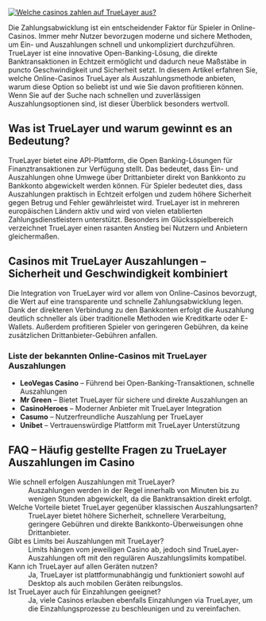[![Welche casinos zahlen auf TrueLayer aus?](https://123-caf.pages.dev/gitsignup.png)](https://vrmoo.ru/Bt82HjjY)

<div>   <p>Die Zahlungsabwicklung ist ein entscheidender Faktor für Spieler in Online-Casinos. Immer mehr Nutzer bevorzugen moderne und sichere Methoden, um Ein- und Auszahlungen schnell und unkompliziert durchzuführen. TrueLayer ist eine innovative Open-Banking-Lösung, die direkte Banktransaktionen in Echtzeit ermöglicht und dadurch neue Maßstäbe in puncto Geschwindigkeit und Sicherheit setzt. In diesem Artikel erfahren Sie, welche Online-Casinos TrueLayer als Auszahlungsmethode anbieten, warum diese Option so beliebt ist und wie Sie davon profitieren können. Wenn Sie auf der Suche nach schnellen und zuverlässigen Auszahlungsoptionen sind, ist dieser Überblick besonders wertvoll.</p>    <h2>Was ist TrueLayer und warum gewinnt es an Bedeutung?</h2>   <p>TrueLayer bietet eine API-Plattform, die Open Banking-Lösungen für Finanztransaktionen zur Verfügung stellt. Das bedeutet, dass Ein- und Auszahlungen ohne Umwege über Drittanbieter direkt von Bankkonto zu Bankkonto abgewickelt werden können. Für Spieler bedeutet dies, dass Auszahlungen praktisch in Echtzeit erfolgen und zudem höhere Sicherheit gegen Betrug und Fehler gewährleistet wird. TrueLayer ist in mehreren europäischen Ländern aktiv und wird von vielen etablierten Zahlungsdienstleistern unterstützt. Besonders im Glücksspielbereich verzeichnet TrueLayer einen rasanten Anstieg bei Nutzern und Anbietern gleichermaßen.</p>    <h2>Casinos mit TrueLayer Auszahlungen – Sicherheit und Geschwindigkeit kombiniert</h2>   <p>Die Integration von TrueLayer wird vor allem von Online-Casinos bevorzugt, die Wert auf eine transparente und schnelle Zahlungsabwicklung legen. Dank der direkteren Verbindung zu den Bankkonten erfolgt die Auszahlung deutlich schneller als über traditionelle Methoden wie Kreditkarte oder E-Wallets. Außerdem profitieren Spieler von geringeren Gebühren, da keine zusätzlichen Drittanbieter-Gebühren anfallen.</p>      <h3>Liste der bekannten Online-Casinos mit TrueLayer Auszahlungen</h3>   <ul>     <li><strong>LeoVegas Casino</strong> – Führend bei Open-Banking-Transaktionen, schnelle Auszahlungen</li>     <li><strong>Mr Green</strong> – Bietet TrueLayer für sichere und direkte Auszahlungen an</li>     <li><strong>CasinoHeroes</strong> – Moderner Anbieter mit TrueLayer Integration</li>     <li><strong>Casumo</strong> – Nutzerfreundliche Auszahlung per TrueLayer</li>     <li><strong>Unibet</strong> – Vertrauenswürdige Plattform mit TrueLayer Unterstützung</li>   </ul>    <h2>FAQ – Häufig gestellte Fragen zu TrueLayer Auszahlungen im Casino</h2>   <dl>     <dt>Wie schnell erfolgen Auszahlungen mit TrueLayer?</dt>     <dd>Auszahlungen werden in der Regel innerhalb von Minuten bis zu wenigen Stunden abgewickelt, da die Banktransaktion direkt erfolgt.</dd>      <dt>Welche Vorteile bietet TrueLayer gegenüber klassischen Auszahlungsarten?</dt>     <dd>TrueLayer bietet höhere Sicherheit, schnellere Verarbeitung, geringere Gebühren und direkte Bankkonto-Überweisungen ohne Drittanbieter.</dd>      <dt>Gibt es Limits bei Auszahlungen mit TrueLayer?</dt>     <dd>Limits hängen vom jeweiligen Casino ab, jedoch sind TrueLayer-Auszahlungen oft mit den regulären Auszahlungslimits kompatibel.</dd>      <dt>Kann ich TrueLayer auf allen Geräten nutzen?</dt>     <dd>Ja, TrueLayer ist plattformunabhängig und funktioniert sowohl auf Desktop als auch mobilen Geräten reibungslos.</dd>      <dt>Ist TrueLayer auch für Einzahlungen geeignet?</dt>     <dd>Ja, viele Casinos erlauben ebenfalls Einzahlungen via TrueLayer, um die Einzahlungsprozesse zu beschleunigen und zu vereinfachen.</dd>   </dl> </div>
